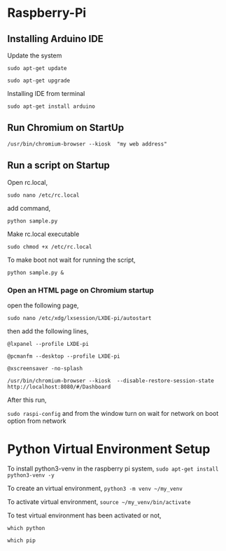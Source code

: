 # Raspberry-Pi

## Installing Arduino IDE

Update the system

`sudo apt-get update`

`sudo apt-get upgrade`

Installing IDE from terminal

`sudo apt-get install arduino`

## Run Chromium on StartUp

`/usr/bin/chromium-browser --kiosk  "my web address"`

## Run a script on Startup

Open rc.local,

`sudo nano /etc/rc.local`

add command,

`python sample.py`

Make rc.local executable

`sudo chmod +x /etc/rc.local`

To make boot not wait for running the script,

`python sample.py &`

### Open an HTML page on Chromium startup

open the following page,

`sudo nano /etc/xdg/lxsession/LXDE-pi/autostart`

then add the following lines,

`@lxpanel --profile LXDE-pi`

`@pcmanfm --desktop --profile LXDE-pi`

`@xscreensaver -no-splash`

`/usr/bin/chromium-browser --kiosk  --disable-restore-session-state http://localhost:8080/#/Dashboard`

After this run,

`sudo raspi-config`
and from the window turn on wait for network on boot option from network

# Python Virtual Environment Setup
To install python3-venv in the raspberry pi system,
`sudo apt-get install python3-venv -y`

To create an virtual environment,
`python3 -m venv ~/my_venv`

To activate virtual environment,
`source ~/my_venv/bin/activate`

To test virtual environment has been activated or not,

`which python`

`which pip`
